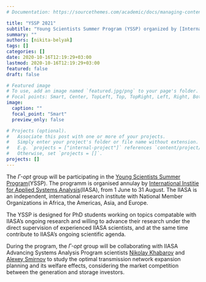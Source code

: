 ```yaml
---
# Documentation: https://sourcethemes.com/academic/docs/managing-content/

title: "YSSP 2021"
subtitle: "Young Scientists Summer Program (YSSP) organized by [International Institie for Applied Systems Analysis](https://iiasa.ac.at/)"
summary: ""
authors: [nikita-belyak]
tags: []
categories: []
date: 2020-10-16T12:19:29+03:00
lastmod: 2020-10-16T12:19:29+03:00
featured: false
draft: false

# Featured image
# To use, add an image named `featured.jpg/png` to your page's folder.
# Focal points: Smart, Center, TopLeft, Top, TopRight, Left, Right, BottomLeft, Bottom, BottomRight.
image:
  caption: ""
  focal_point: "Smart"
  preview_only: false

# Projects (optional).
#   Associate this post with one or more of your projects.
#   Simply enter your project's folder or file name without extension.
#   E.g. `projects = ["internal-project"]` references `content/project/deep-learning/index.md`.
#   Otherwise, set `projects = []`.
projects: []
---
```


The *$\Gamma$-opt* group will be participating in the [Young Scientists Summer Program](https://iiasa.ac.at/web/home/education/yssp/Young_Scientists_Summer_Program.html)(YSSP). The programm is organised annulay by [International Institie for Applied Systems Analysis](https://iiasa.ac.at/)(IIASA), from 1 June to 31 August.  The IIASA is an independent, international research institute with National Member Organizations in Africa, the Americas, Asia, and Europe.

The YSSP is designed for PhD students working on topics compatable with IIASA’s ongoing research and willing to advance their research under the direct supervision of experienced IIASA scientists, and at the same time contribute to IIASA’s ongoing scientific agenda. 

During the program, the *$\Gamma$-opt* group will be collaborating with IIASA Advancing Systems Analysis Program scientists [Nikolay Khabarov](https://iiasa.ac.at/web/home/research/researchPrograms/EcosystemsServicesandManagement/-Khabarov--Nikolay-.en.html) and [Alexey Smirnov](https://iiasa.ac.at/web/home/research/researchPrograms/EcosystemsServicesandManagement/Smirnov--Alexey.en.html) to study the optimal transmission network expansion planning and its welfare effects, considering the market competition between the generation and storage investors.  
